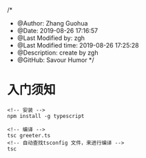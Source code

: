 /*
* @Author: Zhang Guohua
* @Date:   2019-08-26 17:16:57
* @Last Modified by:   zgh
* @Last Modified time: 2019-08-26 17:25:28
* @Description: create by zgh
* @GitHub: Savour Humor
*/
# 入门须知

```
<!-- 安装 -->
npm install -g typescript

<!-- 编译 -->
tsc greeter.ts
<!-- 自动查找tsconfig 文件，来进行编译 -->
tsc 
```

